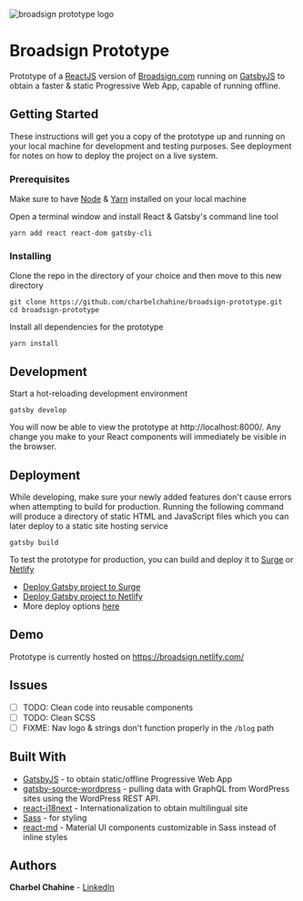 ![broadsign prototype logo](https://user-images.githubusercontent.com/14867027/44469280-202a1700-a5f5-11e8-8214-2420517d07cf.png)

# Broadsign Prototype

Prototype of a [ReactJS](https://reactjs.org) version of [Broadsign.com](https://broadsign.com) running on [GatsbyJS](https://www.gatsbyjs.org) to obtain a faster & static Progressive Web App, capable of running offline.

## Getting Started

These instructions will get you a copy of the prototype up and running on your local machine for development and testing purposes. See deployment for notes on how to deploy the project on a live system.

### Prerequisites

Make sure to have [Node](https://nodejs.org/) & [Yarn](https://yarnpkg.com/) installed on your local machine

Open a terminal window and install React & Gatsby's command line tool
```
yarn add react react-dom gatsby-cli
```

### Installing

Clone the repo in the directory of your choice and then move to this new directory
```
git clone https://github.com/charbelchahine/broadsign-prototype.git
cd broadsign-prototype
```

Install all dependencies for the prototype
```
yarn install
```

## Development

Start a hot-reloading development environment
```
gatsby develop
```
You will now be able to view the prototype at http://localhost:8000/. Any change you make to your React components will immediately be visible in the browser.

## Deployment

While developing, make sure your newly added features don't cause errors when attempting to build for production. Running the following command will produce a directory of static HTML and JavaScript files which you can later deploy to a static site hosting service
```
gatsby build
```

To test the prototype for production, you can build and deploy it to [Surge](https://surge.sh) or [Netlify](https://www.netlify.com)
* [Deploy Gatsby project to Surge](https://www.gatsbyjs.org/tutorial/part-one/#deploying-gatsbyjs-websites)
* [Deploy Gatsby project to Netlify](https://app.netlify.com/start)
* More deploy options [here](https://www.gatsbyjs.org/docs/deploy-gatsby/)

## Demo

Prototype is currently hosted on https://broadsign.netlify.com/

## Issues
- [ ] TODO: Clean code into reusable components
- [ ] TODO: Clean SCSS
- [ ] FIXME: Nav logo & strings don't function properly in the `/blog` path 

## Built With

* [GatsbyJS](https://www.gatsbyjs.org) - to obtain static/offline Progressive Web App  
* [gatsby-source-wordpress](https://www.gatsbyjs.org/packages/gatsby-source-wordpress/?=wordpress) - pulling data with GraphQL from WordPress sites using the WordPress REST API.
* [react-i18next](https://react.i18next.com/) - Internationalization to obtain multilingual site
* [Sass](https://sass-lang.com) - for styling
* [react-md](https://react-md.mlaursen.com/) - Material UI components customizable in Sass instead of inline styles

## Authors

**Charbel Chahine** - [LinkedIn](https://www.linkedin.com/in/charbelchahine/)
